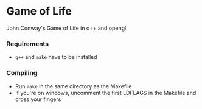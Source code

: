 # Game of Life
John Conway's Game of Life in c++ and opengl

### Requirements
- `g++` and `make` have to be installed

### Compiling
- Run `make` in the same directory as the Makefile
- If you're on windows, uncomment the first LDFLAGS in the Makefile and cross your fingers

